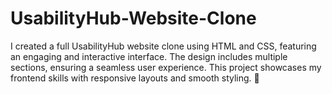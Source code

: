 # UsabilityHub-Website-Clone
I created a full UsabilityHub website clone using HTML and CSS, featuring an engaging and interactive interface. The design includes multiple sections, ensuring a seamless user experience. This project showcases my frontend skills with responsive layouts and smooth styling. 🚀
